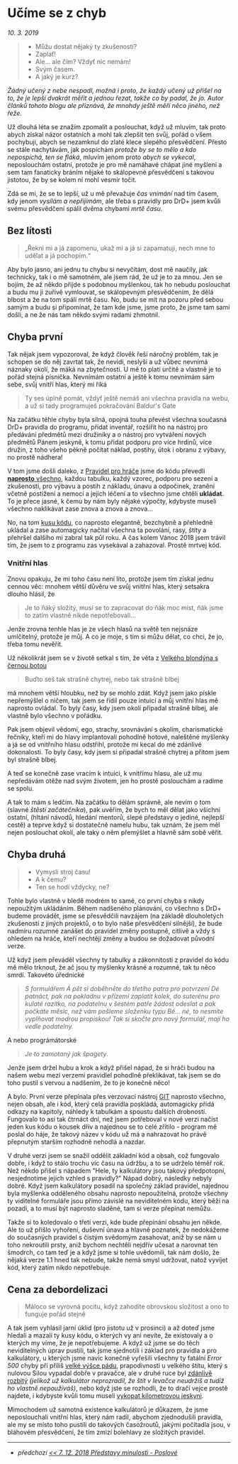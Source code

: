 # Učíme se z chyb

*10. 3. 2019*

> - Můžu dostat nějaký ty zkušenosti?
> - Zaplať!
> - Ale... ale čím? Vždyť nic nemám!
> - Svým časem.
> - A jaký je kurz?

*Žádný učený z nebe nespadl, možná i proto, že každý učený už přišel na to, že je lepší dvakrát měřit a jednou řezat, takže co by padal, že jo. Autor článků tohoto blogu ale přiznává, že mnohdy ještě měří něco jiného, než řeže.*

Už dlouhá léta se znažím zpomalit a poslouchat, když už mluvím, tak proto abych získal názor ostatních a mohl tak zlepšit ten svůj, pořád o všem pochybuji, abych se nezamknul do zlaté klece slepého přesvědčení. Přesto se stále nachytávám, jak pospíchám *protože by se to mělo a kdo nepospíchá, ten se fláká*, mluvím jenom proto *abych se vykecal*, neposlouchám ostatní, protože je pro mě namáhavé chápat jiné myšlení a sem tam fanaticky bráním nějaké to skálopevné přesvědčení s takovou jistotou, že by se kolem ní mohl vesmír točit.

Zdá se mi, že se to lepší, už u mě převažuje *čas vnímání* nad tím časem, kdy jenom *vysílám a nepřijímám*, ale třeba s pravidly pro DrD+ jsem kvůli svému přesvědčení spálil dvěma chybami *mrtě času*.

## Bez lítosti

> „Řekni mi a já zapomenu, ukaž mi a já si zapamatuji, nech mne to udělat a já pochopím.“

Aby bylo jasno, ani jednu tu chybu si nevyčítám, dost mě naučily, jak technicky, tak i o mě samotném, ale jsem rád, že už je to za mnou. Jen se bojím, že až někdo přijde s podobnou myšlenkou, tak ho nebudu poslouchat a budu mu ji zuřivě vymlouvat, se skálopevným přesvědčením, že dělá blbost a že na tom spálí mrtě času. No, budu se mít na pozoru před sebou samým a budu si připomínat, že tam kde jsme, jsme proto, že jsme tam sami došli, a ne že nás tam někdo svými radami zhmotnil.

## Chyba první
Tak nějak jsem vypozoroval, že když člověk řeší náročný problém, tak je schopen se do něj zavrtat tak, že nevidí, neslyší a už vůbec nevnímá náznaky okolí, že máká na zbytečnosti. U mě to platí určitě a vlastně je to pořád stejná písnička. Nevnímám ostatní a ještě k tomu nevnímám sám sebe, svůj vnitří hlas, který mi říká

> Ty ses úplně pomát, vždyť ještě nemáš ani všechna pravidla na webu, a už si tady programuješ pokračování Baldur's Gate

Na začátku téhle chyby byla silná, opojná touha převést všechna současná DrD+ pravidla do programu, přidat inventář, rozšířit ho na nástroj pro předávání předmětů mezi družiníky a o nástroj pro vytváření nových předmětů Pánem jeskyně, k tomu přidat podporu pro více hrdinů, více družin, z toho všeho pěkně počítat náklad, postihy, útok i obranu z výbavy, no prostě nádhera!

V tom jsme došli daleko, z [Pravidel pro hráče](https://pph.drdplus.info?trial=1) jsme do kódu převedli [**naprosto** všechno](https://github.com/drdplusinfo), každou tabulku, každý vzorec, podporu pro sezení a zkušenosti, pro výbavu a postih z nákladu, únavu a odpočinek, zranění včetně postižení a nemocí a jejich léčení a to všechno jsme chtěli **ukládat**. To je přece jasné, k čemu by nám byly nějaké výpočty, kdybyste museli všechno naklikávat zase znova a znova a znova...

No, na tom [kusu kódu](https://github.com/doctrineum), co naprosto elegantně, bezchybně a přehledně ukládal a zase automagicky načítal všechna ta povolání, rasy, štíty a přehršel dalšího mi zabral tak půl roku. A čas kolem Vánoc 2018 jsem trávil tím, že jsem to z programu zas vysekával a zahazoval. Prostě mrtvej kód.

### Vnitřní hlas

Znovu opakuju, že mi toho času není líto, protože jsem tím získal jednu cennou věc: mnohem větší důvěru ve svůj vnitřní hlas, který setsakra dlouho hlásil, že
> Je to ňáký složitý, musí se to zapracovat do ňák moc míst, ňák jsme to zatím vlastně nikde nepotřebovali...

Jenže zrovna tenhle hlas je ze všech hlasů na světě ten nejsnáze umlčitelný, protože je můj. A co je moje, s tím si můžu dělat, co chci, že jo, třeba tomu nevěřit.

Už několikrát jsem se v životě setkal s tím, že věta z [Velkého blondýna s černou botou](https://www.csfd.cz/film/32520-velky-blondyn-s-cernou-botou/prehled/)
> Buďto seš tak strašně chytrej, nebo tak strašně blbej

má mnohem větší hloubku, než by se mohlo zdát. Když jsem jako pískle nepřemýšlel o ničem, tak jsem se řídil pouze intuicí a můj vnitřní hlas mě naprosto ovládal. To byly časy, kdy jsem okolí připadal strašně blbej, ale vlastně bylo všechno v pořádku.

Pak jsem objevil vědomí, ego, strachy, srovnávání s okolím, charismatické řečníky, kteří mi do hlavy implantovali pohodlně hotové, naleštěné myšlenky a já se od vnitřního hlasu odstřihl, protože mi kecal do mé zdánlivé dokonalosti. To byly časy, kdy jsem si připadal strašně chytrej a přitom jsem byl strašně blbej.

A teď se konečně zase vracím k intuici, k vnitřímu hlasu, ale už mu nepředávám otěže nad svým životem, jen ho prostě poslouchám a radíme se spolu.

A tak to mám s ledčím. Na začátku to dělám správně, ale nevím o tom (slavné *štěstí začátečníka*), pak uvěřím, že bych to měl dělat jako všichni ostatní, (hltání návodů, hledání mentorů, slepé představy o jediné, nejlepší cestě) a teprve když si dostatečně namelu hubu, tak uznám, že jsem měl nejen poslouchat okolí, ale taky o něm přemýšlet a hlavně sám sobě věřit.

## Chyba druhá

> - Vymysli stroj času!
> - A k čemu?
> - Ten se hodí vždycky, ne?

Tohle bylo vlastně v bledě modrém to samé, co první chyba s nikdy nepoužitým ukládáním. Během nadšeného plánování, co všechno s DrD+ budeme provádět, jsme se přesvědčili navzájem (na základě dlouholetých zkušeností z jiných projektů, o to bylo naše přesvědčení silnější), že bude nadmíru rozumné zanášet do pravidel změny postupně, citlivě a vždy s ohledem na hráče, kteří nechtějí změny a budou se dožadovat původní verze.

Už když jsem převáděl všechny ty tabulky a zákonnitosti z pravidel do kódu mě mělo trknout, že ač jsou ty myšlenky krásné a rozumné, tak tu něco smrdí. Takovéto úřednické

> *S formulářem Á pět si doběhněte do třetího patra pro potvrzení Dé patnáct, pak na pokladnu v přízemí zaplatit kolek, do suterénu pro kulaté razítko, na podatelnu v šestém patře žádost odeslat a pak počkáte měsíc, než vám pošleme složenku typu Bé... né, to nesmíte vyplňovat modrou propiskou! Tak si skočte pro nový formulář, mají ho vedle podatelny.*

A nebo prográmátorské
> *Je to zamotaný jak špagety*.

Jenže jsem držel hubu a krok a když přišel nápad, že si hráči budou na našem webu mezi verzemi pravidlel pohodlně překlikávat, tak jsem se do toho pustil s vervou a nadšením, že to je konečně něco!

A bylo. První verze přepínala přes verzovací nástroj [GIT](https://git-scm.com/book/cs/v1/%C3%9Avod-Spr%C3%A1va-verz%C3%AD) naprosto všechno, nejen obsah, ale i kód, který celá pravidla poskládá, automagicky přidá odkazy na kapitoly, náhledy k tabulkám a spoustu dalších drobností. Fungovalo to asi tak čtrnáct dní, než jsem potřeboval v nové verzi načíst jeden kus kódu o kousek dřív a najednou se to celé zřítilo - program mě poslal do háje, že takový název v kódu už má a nahrazovat ho právě přepnutým starším rozhodně nehodlá a nazdar.

V druhé verzi jsem se snažil oddělit základní kód a obsah, což fungovalo dobře, i když to stálo trochu víc času na údržbu, a to se udrželo téměř rok. Než někdo přišel s nápadem "Hele, ty kalkulátory jsou takový předpotopní, nesjednotíme jejich vzhled s pravidly?" Nápad dobrý, následky nebyly dobré. Když jsem kalkulátory posadil na společný základ pravidel, najednou byla myšlenka odděleného obsahu naprosto nepoužitelná, protože všechny ty viditelné formuláře jsou přímo závislé na neviditelném kódu, který běží na pozadí, a to musí být naprosto sladěné, tam si verze přepínat nemůžu.

Takže si to koledovalo o třetí verzi, kde bude přepínání obsahu jen někde. Ale to už přišlo vyhoření, duševní únava a hlavně poznatek, že nedokážeme do současných pravidel s čistým svědomým zasahovat, aniž by se nám u toho nekroutili prsty, aniž bychom nechtěli nejdřív učesat a narovnat ten šmodrch, co tam teď je a když jsme si tohle uvědomili, tak nám došlo, že nějaká verze 1.1 hned tak nebude, takže nemá smysl udržovat, natož vyvíjet kód, který zatím nikdo nepotřebuje.

## Cena za debordelizaci
> Máloco se vyrovná pocitu, když zahodíte obrovskou složitost a ono to funguje pořád stejně

A tak jsem vyhlásil jarní úklid (pro jistotu už v prosinci) a až doteď jsme hledali a mazali ty kusy kódu, o kterých vy ani nevíte, že existovaly a o kterých my víme, že je nepotřebujeme. A když už jsme se do těch neviditelných úprav pustili, tak jsme sjednotili i základ pro pravidla a pro kalkulátory, u kterých jsme navíc konečně vyřešili všechny ty fatální *Error 500* chyby při příliš [velké výšce pádu](https://pad.drdplus.info/?falling_from=height&height_of_fall=99&surface=meadow&body_weight=85), prapodivnosti u velkého štítu, který s nulovou Silou vypadal dobře v pravačce, ale v druhé ruce byl [zdánlivě rozbitý](https://boj.drdplus.info/?profession=commoner&strength=0&melee_weapon=hand&melee_weapon_holding=offhand&ranged_weapon=rock&ranged_weapon_holding=main_hand&shield=heavy_shield#stit) *(jelikož už kalkulátor neprozradil, že štít v levačce neudržíš a tudíž ho vlastně nepoužíváš)*, nebo když jste se rozhodli, že to dračí vejce prostě najdete, i kdybyste kvůli tomu museli [vykopat kilometrovou jeskyni](https://niceni.drdplus.info/?material=stone&melee_weapon=glaive&melee_weapon_holding=two_hands&strength=5&roll_on_destructing=12&item_size=0&body_size=0&volume_value=0.90&volume_unit=cubic_kilometer).

Mimochodem už samotná existence kalkulátorů je důkazem, že jsme neposlouchali vnitřní hlas, který nám radil, abychom zjednodušili pravidla, ale my se místo toho pustili do takových časožroutů, jakými počítadla jsou, v bláhovém přesvědčení, že tím zmizí bolehlavy ze složitých pravidel.

---

- *předchozí [<< 7. 12. 2018 Představy minulosti - Poslové](2018-12-07-predstavy_minulosti_poslove.md)*
